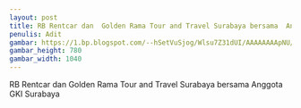```yaml
---
layout: post
title: RB Rentcar dan  Golden Rama Tour and Travel Surabaya bersama  Anggota GKI Surabaya
penulis: Adit
gambar: https://1.bp.blogspot.com/--hSetVuSjog/Wlsu7Z31dUI/AAAAAAAApNU/vNWXZ4HzntIed4RPbA7xh6DxcJBvLOHcACLcBGAs/s1600/WhatsApp%2BImage%2B2018-01-12%2Bat%2B05.35.12.jpeg
gambar_height: 780
gambar_width: 1040
---
```

<p>RB Rentcar dan  Golden Rama Tour and Travel Surabaya bersama  Anggota GKI Surabaya</p>

<div class="post-content">
	<div class="amp-wp-article-content">
<div class="wp-image  size-full wp-image-1141 aligncenter">
	<amp-img 
		layout='responsive' 
		width="800" 
		height="600" 
		src="https://1.bp.blogspot.com/--hSetVuSjog/Wlsu7Z31dUI/AAAAAAAApNU/vNWXZ4HzntIed4RPbA7xh6DxcJBvLOHcACLcBGAs/s1600/WhatsApp%2BImage%2B2018-01-12%2Bat%2B05.35.12.jpeg">
	</amp-img>
</div>